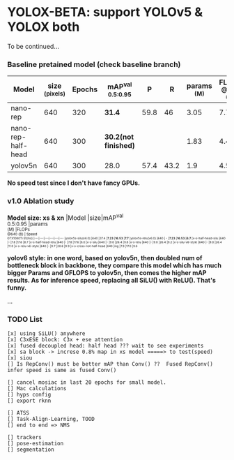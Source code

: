 # YOLOX-BETA: support YOLOv5 & YOLOX both
To be continued...


### Baseline pretained model (check baseline branch)
|Model |size<br><sup>(pixels)|Epochs |mAP<sup>val<br>0.5:0.95 |P<br> |R<br> |params<br><sup>(M) |FLOPs<br><sup>@640 (B)
|---                    |---  |---    |---    |---    |---    |--- |---
|nano-rep      |640 |320 |**31.4**   |59.8   |46  |3.05    |7.7
|nano-rep-half-head      |640 |300 |**30.2(not finished)**   |   |  |1.83    |4.4
|yolov5n      |640 |300 |28.0   |57.4   |43.2  |1.9    |4.5

**No speed test since I don't have fancy GPUs.**


### v1.0 Ablation study
**Model size: xs & xn**
|Model |size|mAP<sup>val<br>0.5:0.95 |params<br><sup>(M) |FLOPs<br><sup>@640 (B) | Speed<br><sup>GTX1080Ti b1(ms)
|---|---|---|---|---|---
|yolov5s-silu(v6.0) 	|640 |37.4 |**7.23** |**16.53** |**7.7** 
|yolov5s-relu(v6.0) 	|640 | -   |**7.23** |**16.53** |**6.7**
|x-s-half-head-silu 	|640 |-    |7.8  |17.6 |8.7
|x-s-half-head-relu 	|640 |-    |7.8  |17.6 |8.0
|x-s-silu 				|640 |-    |9.0  |26.4 |9.8
|x-s-relu 				|640 |-    |9.0  |26.4 |9.2
|x-s-silu-v6-style 		|640 |-    |9.0  |26.4 |11.0
|x-s-relu-v6-style 		|640 |-    |9.7  |28.6 |9.9
|x-s-cross-not-half-head 	|640 |ing    |7.9  |17.0	|9.6 


**yolov6 style: in one word, based on yolov5n, then doubled num of bottleneck block in backbone, they compare this model which has much bigger Params and GFLOPS to yolov5n, then comes the higher mAP results. As for inference speed, replacing all SiLU() with ReLU(). That's funny.**


...

### TODO List
	
	[x] using SiLU() anywhere
	[x] C3xESE block: C3x + ese attention
	[x] fused decoupled head: half head ??? wait to see experiments 
	[x] sa block -> increse 0.8% map in xs model =====> to test(speed)
	[x] siou
	[] Is RepConv() must be better mAP than Conv() ??  Fused RepConv() infer speed is same as fused Conv()

	[] cancel mosiac in last 20 epochs for small model.
	[] Mac calculations
	[] hyps config
	[] export rknn
	
	[] ATSS 
	[] Task-Align-Learning, TOOD
	[] end to end => NMS
	
	[] trackers
	[] pose-estimation
	[] segmentation

